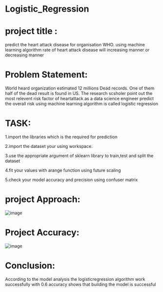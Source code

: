 # Logistic_Regression
# project title : 
predict the heart attack disease for organisation WHO. using machine learning algorithm rate of heart attack disease will increasing manner or decreasing manner
# Problem Statement:
World heard organization estimated 12 millions Dead records. One of them half of the dead result is found in US. The research scsholer point out the most relevent risk factor of heartattack as a data science engineer predict the overall risk using machine learning algorithm is called logistic regression
# TASK:
1.import the libraries which is the required for prediction

2.import the dataset your using workspace.

3.use the appropriate argument of sklearn library to train,test and split the dataset

4.fit your values with arange function using future scaling

5.check your model accuracy and precision using confuser matrix

# project Approach:
![image](https://github.com/ganesh9977/Linear_Regression/assets/143176335/2cc13ad2-5a0e-4c54-912c-897e8952b4a2)

# Project Accuracy:
![image](https://github.com/ganesh9977/Linear_Regression/assets/143176335/21b70534-9ba1-4f73-b097-38e9e2d5983f)

# Conclusion:
According to the model analysis the logisticregression algorithm work successfully with 0.6 accuracy shows that building the model is successful
